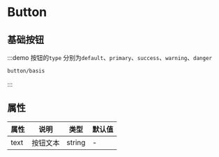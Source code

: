 # Button

## 基础按钮
:::demo 按钮的`type` 分别为`default`、`primary`、`success`、`warning`、`danger`
```html
button/basis
```
:::

## 属性

| 属性 | 说明 | 类型 | 默认值 |
| --- | --- | --- | --- |
| text | 按钮文本 | string | - |